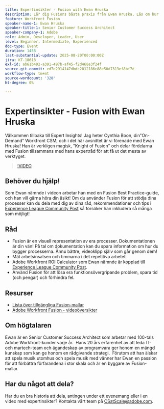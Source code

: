 ```yaml
---
title: Expertinsikter - Fusion with Ewan Hruska
description: Lär dig Fusions bästa praxis från Ewan Hruska. Läs om hur du effektivt kan dokumentera, optimera och skala arbetsflöden med Adobe Workfront Fusion.
feature: Workfront Fusion
speaker-name-1: Ewan Hruska
speaker-title-1: Senior Customer Success Architect
speaker-company-1: Adobe
role: Admin, Developer, Leader, User
level: Beginner, Intermediate, Experienced
doc-type: Event
duration: 1458
last-substantial-update: 2025-08-20T00:00:00Z
jira: KT-18618
exl-id: ab61b492-a391-497b-af45-f2d468e3f24f
source-git-commit: ed7e2914147dbdc2012186c88e50d7313ef8bf7d
workflow-type: tm+mt
source-wordcount: '328'
ht-degree: 0%

---
```


# Expertinsikter - Fusion with Ewan Hruska

Välkommen tillbaka till Expert Insights!  Jag heter Cynthia Boon, din&quot;On-Demand&quot; Workfront CSM, och i det här avsnittet är vi förenade med Ewan Hruska! Han är verkligen magisk, &quot;Knight of Fusion&quot; och delar fördelarna med Fusion tillsammans med hans expertråd för att få ut det mesta av verktyget.

>[!VIDEO](https://video.tv.adobe.com/v/3469896/?learn=on&enablevpops)

## Behöver du hjälp!

Som Ewan nämnde i videon arbetar han med en Fusion Best Practice-guide, och han vill gärna höra din åsikt!  Om du använder Fusion för att stödja dina processer kan du dela med dig av dina råd, rekommendationer och tips i [Experience League Community Post](https://experienceleaguecommunities.adobe.com/t5/workfront-discussions/video-february-2024-workfront-expert-insights-fusion-with-ewan/td-p/657114) så försöker han inkludera så många som möjligt!

## Råd

* Fusion är en visuell representation av era processer. Dokumentationen är din vän! På tal om dokumentation kan du spara information om hur du bygger processerna.  Ännu bättre, videoklipp själv som går genom dem!
* Mät arbetsinsatsen och timmarna i det repetitiva arbetet
* Adobe Workfront ROI Calculator som Ewan nämnde är kopplad till [Experience League Community Post](https://experienceleaguecommunities.adobe.com/t5/workfront-discussions/video-february-2024-workfront-expert-insights-fusion-with-ewan/td-p/657114).
* Använd Fusion för att lösa era funktionsövergripande problem, spara tid (och pengar) och förhindra fel.

## Resurser

* [Lista över tillgängliga Fusion-mallar](https://experienceleague.adobe.com/docs/workfront/using/adobe-workfront-fusion/scenarios-in-fusion/fusion-scenario-templates/currently-available-fusion-templates.html?lang=sv-SE)
* [Adobe Workfront Fusion - videoöversikter](https://experienceleague.adobe.com/docs/workfront/using/adobe-workfront-fusion/get-started-with-workfront-fusion/fusion-basics-videos.html?lang=sv-SE)

## Om högtalaren

Ewan är en Senior Customer Success Architect som arbetar med 100-tals Adobe Workfront-kunder varje år.  Hans 20 års erfarenhet av att leda IT- och martech-team och ägandeskap av programvara ger honom en mängd kunskap som kan ge honom en rådgivande strategi.  Förutom att han älskar att spela musik utomhus och spela musik med vänner har Ewan en passion för att förbättra förfarandena i stor skala och är en byggare av Fusion-mallar.

## Har du något att dela?

Har du en bra historia att dela, antingen under ett evenemang eller i en video med expertinsikter? Kontakta vårt team på [CSatScale@adobe.com](mailto:CSatScale@adobe.com).
